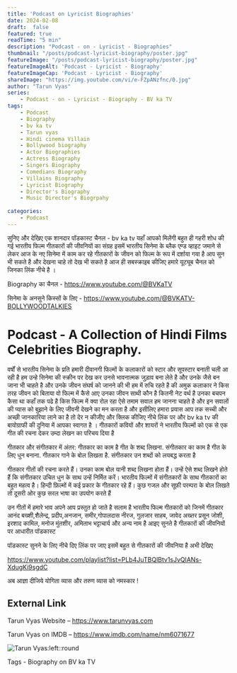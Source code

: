 ```yaml
---
title: 'Podcast on Lyricist Biographies'
date: 2024-02-08
draft:  false   
featured: true  
readTime: "5 min"
description: "Podcast - on - Lyricist - Biographies"
thumbnail: "/posts/podcast-lyricist-biography/poster.jpg"
featureImage: "/posts/podcast-lyricist-biography/poster.jpg"
featureImageAlt: 'Podcast - Lyricist - Biography' 
featureImageCap: 'Podcast - Lyricist - Biography'
shareImage: "https://img.youtube.com/vi/e-FZpANzfnc/0.jpg"
author: "Tarun Vyas"
series:
    - Podcast - on - Lyricist - Biography - BV ka TV
tags:
    - Podcast
    - Biography
    - bv ka tv
    - Tarun vyas
    - Hindi cinema Villain 
    - Bollywood biography
    - Actor Biographies
    - Actress Biography 
    - Singers Biography
    - Comedians Biography
    - Villains Biography
    - Lyricist Biography
    - Director's Biography
    - Music Director's Biogrpahy
   
categories:
    - Podcast
---
```

सुनिए और देखिए एक शानदार पॉडकास्ट चैनल - bv ka tv यहाँ आपको मिलेंगी बहुत ही गहरी शोध की गई भारतीय फिल्म गीतकारों की जीवनियों का संग्रह 
इसमें भारतीय सिनेमा के ब्लैक एण्ड व्हाइट जमाने से लेकर आज के नए सिनेमा में काम कर रहे  गीतकारों  के जीवन को फिल्म के रूप में 
दर्शाया गया है आप सुन भी सकते है और देखना चाहे तो देख भी सकते है 
आज ही सबस्क्राइब कीजिए हमारे यूट्यूब चैनल को जिनका लिंक नीचे है । 

Biography का चैनल -  https://www.youtube.com/@BVKaTV

सिनेमा के अनसुने किस्सों के लिए - https://www.youtube.com/@BVKATV-BOLLYWOODTALKIES

# Podcast - A Collection of Hindi Films Celebrities Biography.

वर्षों से भारतीय सिनेमा के प्रति हमारी दीवानगी फिल्मों के कलाकारों को स्टार और सूपस्टार बनाती चली आ  रही है 
हम उन्हे सिनेमा की स्क्रीन पर देख कर उनसे भावनात्मक जुड़ाव बना लेते है और उनके जैसे बन जाना भी चाहते है 
और उनके जीवन संघर्ष को जानने की भी हम में रुचि रहते है की अमुक कलाकार ने किस तरह जीवन को बिताया 
वो फिल्म में कैसे आए उनका जीवन साथी कौन है कितनी नेट वर्थ है उनका बचपन कैसा था कहाँ तक पढे है 
किस फिल्म में क्या रोल रहा ऐसे तमाम सवाल हम जानना चाहते है और इन सवालों की प्यास को बुझाने के लिए 
जीवनी देखने का मन करता है और इसीलिए हमारा प्रयास आप तक सच्ची और अच्छी जानकारिया लाने का है 
तो देर न कीजीए और क्लिक कीजिए नीचे लिंक पर और bv  ka tv  की बायोग्राफी की दुनिया में आपका स्वागत है । 
गीतकारों कवियों और शायरों ने भारतीय फिल्मों को एक से एक गीत की रचना देकर उम्दा लेखन का परिचय दिया है 

गीतकार और संगीतकार में अंतर:
गीतकार का काम है गीत के शब्द लिखना.
संगीतकार का काम है गीत के लिए धुन बनाना.
गीतकार गाने के बोल लिखता है.
संगीतकार उन शब्दों को लयबद्ध करता है

गीतकार गीतों की रचना करते हैं। उनका काम बोल यानी शब्द लिखना होता हैं। उन्हें ऐसे शब्द लिखने होते हैं कि संगीतकार उचित धुन के साथ उन्हें निर्मित करें। भारतीय फिल्मों में संगीतकारों के साथ गीतकारों का बहुत महत्व है। हिन्दी फ़िल्मों में कई प्रकार के गीतकार रहे हैं। कुछ गजल और सूफ़ी परम्परा के बोल लिखते तो दूसरी ओर कुछ सरल भाषा का उपयोग करते हैं

उन गीतों में हमारे भाव अपने आप प्रस्तुत हो जाते है सलाम है भारतीय फिल्म गीतकारों को जिनमें गीतकार आनंद बख्शी,शैलेन्द्र, प्रदीप,अनजान, समीर,गोपालदास नीरज, गुलजार साहब, जावेद अख्तर 
प्रसून जोशी, इरशाद कामिल, मनोज मुंतशीर, अमिताभ भट्टाचार्य और अन्य नाम है आइए सुनते है गीतकारों की जीवनियों पर आधारीत पॉडकास्ट 



पॉडकास्ट सुनने  के लिए नीचे दिए लिंक पर जाए इसमें बहुत से गीतकारों की  जीवनिया है अभी देखिए 

https://www.youtube.com/playlist?list=PLb4JuTBQlBtv1sJvQlANs-XdugKi9sgdC


अब  आज्ञा  दीजिये  योगिता  व्यास  और  तरुण  व्यास  को  नमस्कार !

## External Link
Tarun Vyas Website – https://www.tarunvyas.com

Tarun Vyas on IMDB – https://www.imdb.com/name/nm6071677


![Tarun Vyas:left::round](/images/profile.png)

Tags -  Biography on BV ka TV 







